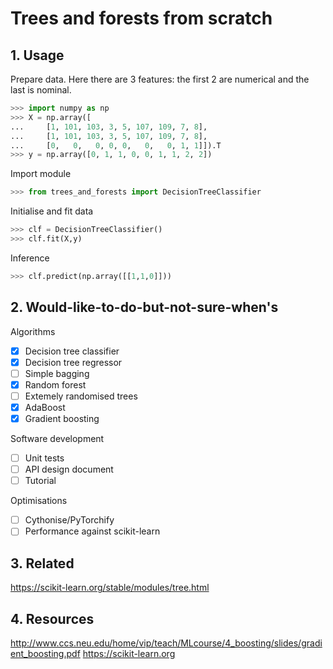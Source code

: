 # Trees and forests from scratch

## 1. Usage

Prepare data. Here there are 3 features: the first 2 are numerical and the last is nominal.

```python
>>> import numpy as np
>>> X = np.array([
...     [1, 101, 103, 3, 5, 107, 109, 7, 8],
...     [1, 101, 103, 3, 5, 107, 109, 7, 8],
...     [0,   0,   0, 0, 0,   0,   0, 1, 1]]).T
>>> y = np.array([0, 1, 1, 0, 0, 1, 1, 2, 2])
```

Import module

```python
>>> from trees_and_forests import DecisionTreeClassifier
```

Initialise and fit data

```python
>>> clf = DecisionTreeClassifier()
>>> clf.fit(X,y)
```

Inference

```python
>>> clf.predict(np.array([[1,1,0]]))
```

## 2. Would-like-to-do-but-not-sure-when's

Algorithms

- [X] Decision tree classifier
- [X] Decision tree regressor
- [ ] Simple bagging
- [X] Random forest
- [ ] Extemely randomised trees
- [X] AdaBoost
- [X] Gradient boosting

Software development

- [ ] Unit tests
- [ ] API design document
- [ ] Tutorial

Optimisations

- [ ] Cythonise/PyTorchify
- [ ] Performance against scikit-learn

## 3. Related

https://scikit-learn.org/stable/modules/tree.html

## 4. Resources

http://www.ccs.neu.edu/home/vip/teach/MLcourse/4_boosting/slides/gradient_boosting.pdf
https://scikit-learn.org
